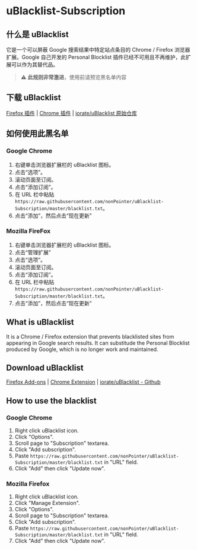 # uBlacklist-Subscription

## 什么是 uBlacklist

它是一个可以屏蔽 Google 搜索结果中特定站点条目的 Chrome / Firefox 浏览器扩展。Google 自己开发的 Personal Blocklist 插件已经不可用且不再维护，此扩展可以作为其替代品。

> :warning: **此规则非常激进**，使用前请预览黑名单内容


## 下载 uBlacklist

[Firefox 插件](https://addons.mozilla.org/en-US/firefox/addon/ublacklist/) | [Chrome 插件](https://chrome.google.com/webstore/detail/ublacklist/pncfbmialoiaghdehhbnbhkkgmjanfhe) | [iorate/uBlacklist 原始仓库](https://github.com/iorate/uBlacklist)

## 如何使用此黑名单

### Google Chrome

1. 右键单击浏览器扩展栏的 uBlacklist 图标。
2. 点击“选项”。
3. 滚动页面至订阅。
4. 点击“添加订阅”。
5. 在 URL 栏中粘贴 `https://raw.githubusercontent.com/nonPointer/uBlacklist-Subscription/master/blacklist.txt`。
6. 点击“添加”，然后点击“现在更新”

### Mozilla FireFox

1. 右键单击浏览器扩展栏的 uBlacklist 图标。
2. 点击“管理扩展”
3. 点击“选项”。
4. 滚动页面至订阅。
5. 点击“添加订阅”。
6. 在 URL 栏中粘贴 `https://raw.githubusercontent.com/nonPointer/uBlacklist-Subscription/master/blacklist.txt`。
7. 点击“添加”，然后点击“现在更新”


## What is uBlacklist

It is a Chrome / Firefox extension that prevents blacklisted sites from appearing in Google search results. It can substitude the Personal Blocklist produced by Google, which is no longer work and maintained.

## Download uBlacklist

[Firefox Add-ons](https://addons.mozilla.org/en-US/firefox/addon/ublacklist/) | [Chrome Extension](https://chrome.google.com/webstore/detail/ublacklist/pncfbmialoiaghdehhbnbhkkgmjanfhe) | [iorate/uBlacklist - Github](https://github.com/iorate/uBlacklist)

## How to use the blacklist

### Google Chrome

1. Right click uBlacklist icon.
2. Click "Options".
3. Scroll page to "Subscription" textarea.
4. Click "Add subscription".
5. Paste `https://raw.githubusercontent.com/nonPointer/uBlacklist-Subscription/master/blacklist.txt` in "URL" field.
6. Click "Add" then click "Update now".

### Mozilla Firefox

1. Right click uBlacklist icon.
2. Click "Manage Extension".
3. Click "Options".
4. Scroll page to "Subscription" textarea.
5. Click "Add subscription".
6. Paste `https://raw.githubusercontent.com/nonPointer/uBlacklist-Subscription/master/blacklist.txt` in "URL" field.
7. Click "Add" then click "Update now".
